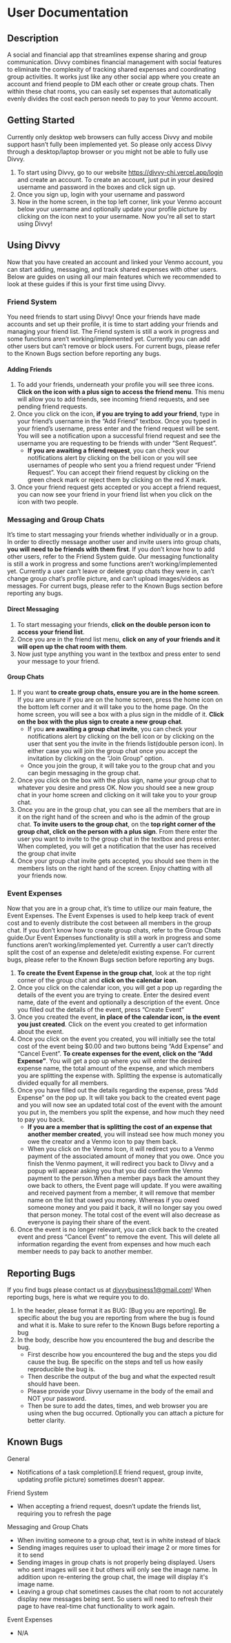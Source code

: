 # User Documentation

## Description

A social and financial app that streamlines expense sharing and group communication. Divvy combines financial management with social features to eliminate the complexity of tracking shared expenses and coordinating group activities. It works just like any other social app where you create an account and friend people to DM each other or create group chats. Then within these chat rooms, you can easily set expenses that automatically evenly divides the cost each person needs to pay to your Venmo account. 

## Getting Started

Currently only desktop web browsers can fully access Divvy and mobile support hasn’t fully been implemented yet. So please only access Divvy through a desktop/laptop browser or you might not be able to fully use Divvy.
1. To start using Divvy, go to our website https://divvy-chi.vercel.app/login and create an account. To create an account, just put in your desired username and password in the boxes and click sign up. 
2. Once you sign up, login with your username and password
3. Now in the home screen, in the top left corner, link your Venmo account below your username and optionally update your profile picture by clicking on the icon next to your username. Now you're all set to start using Divvy!

## Using Divvy

Now that you have created an account and linked your Venmo account, you can start adding, messaging, and track shared expenses with other users. Below are guides on using all our main features which we recommended to look at these guides if this is your first time using Divvy. 

### Friend System
You need friends to start using Divvy! Once your friends have made accounts and set up their profile, it is time to start adding your friends and managing your friend list. The Friend system is still a work in progress and some functions aren’t working/implemented yet. Currently you can add other users but can’t remove or block users. For current bugs, please refer to the Known Bugs section before reporting any bugs.

#### Adding Friends

1. To add your friends, underneath your profile you will see three icons. **Click on the icon with a plus sign to access the friend menu**. This menu will allow you to add friends, see incoming friend requests, and see pending friend requests.
2. Once you click on the icon, **if you are trying to add your friend**, type in your friend’s username in the “Add Friend” textbox. Once you typed in your friend’s username, press enter and the friend request will be sent. You will see a notification upon a successful friend request and see the username you are requesting to be friends with under “Sent Request”.
   - **If you are awaiting a friend request**, you can check your notifications alert by clicking on the bell icon or you will see usernames of people who sent you a friend request under “Friend Request”. You can accept their friend request by clicking on the green check mark or reject them by clicking on the red X mark.
3. Once your friend request gets accepted or you accept a friend request, you can now see your friend in your friend list when you click on the icon with two people.

### Messaging and Group Chats

It’s time to start messaging your friends whether individually or in a group. In order to directly message another user and invite users into group chats, **you will need to be friends with them first**. If you don’t know how to add other users, refer to the Friend System guide. Our messaging functionality is still a work in progress and some functions aren’t working/implemented yet. Currently a user can’t leave or delete group chats they were in, can’t change group chat’s profile picture, and can’t upload images/videos as messages. For current bugs, please refer to the Known Bugs section before reporting any bugs.

#### Direct Messaging
1. To start messaging your friends, **click on the double person icon to access your friend list**.
2. Once you are in the friend list menu, **click on any of your friends and it will open up the chat room with them**.
3. Now just type anything you want in the textbox and press enter to send your message to your friend.

#### Group Chats

1. If you want **to create group chats, ensure you are in the home screen**. If you are unsure if you are on the home screen, press the home icon on the bottom left corner and it will take you to the home page. On the home screen, you will see a box with a plus sign in the middle of it. **Click on the box with the plus sign to create a new group chat**.
   - If you **are awaiting a group chat invite**, you can check your notifications alert by clicking on the bell icon or by clicking on the user that sent you the invite in the friends list(double person icon). In either case you will join the group chat once you accept the invitation by clicking on the  “Join Group” option. 
   - Once you join the group, it will take you to the group chat and you can begin messaging in the group chat.
2. Once you click on the box with the plus sign, name your group chat to whatever you desire and press OK. Now you should see a new group chat in your home screen and clicking on it will take you to your group chat.
3. Once you are in the group chat, you can see all the members that are in it on the right hand of the screen and who is the admin of the group chat. **To invite users to the group chat**, on the **top right corner of the group chat, click on the person with a plus sign**. From there enter the user you want to invite to the group chat in the textbox and press enter. When completed, you will get a notification that the user has received the group chat invite 
4. Once your group chat invite gets accepted, you should see them in the members lists on the right hand of the screen. Enjoy chatting with all your friends now.

### Event Expenses

Now that you are in a group chat, it’s time to utilize our main feature, the Event Expenses. The Event Expenses is used to help keep track of event cost and to evenly distribute the cost between all members in the group chat. If you don’t know how to create group chats, refer to the Group Chats guide.Our Event Expenses functionality is still a work in progress and some functions aren’t working/implemented yet. Currently a user can’t directly split the cost of an expense and delete/edit existing expense. For current bugs, please refer to the Known Bugs section before reporting any bugs.

1. **To create the Event Expense in the group chat**, look at the top right corner of the group chat and **click on the calendar icon**.
2. Once you click on the calendar icon, you will get a pop up regarding the details of the event you are trying to create. Enter the desired event name, date of the event and optionally a description of the event. Once you filled out the details of the event, press “Create Event”
3. Once you created the event, **in place of the calendar icon, is the event you just created**. Click on the event you created to get information about the event.
4. Once you click on the event you created, you will initially see the total cost of the event being $0.00 and two buttons being “Add Expense” and “Cancel Event”. **To create expenses for the event, click on the “Add Expense”**. You will get a pop up where you will enter the desired expense name, the total amount of the expense, and which members you are splitting the expense with. Splitting the expense is automatically divided equally for all members.
5. Once you have filled out the details regarding the expense, press “Add Expense” on the pop up. It will take you back to the created event page and you will now see an updated total cost of the event with the amount you put in, the members you split the expense, and how much they need to pay you back.
   - **If you are a member that is splitting the cost of an expense that another member created**, you will instead see how much money you owe the creator and a Venmo icon to pay them back.
   - When you click on the Venmo Icon, it will redirect you to a Venmo payment of the associated amount of money that you owe. Once you finish the Venmo payment, it will redirect you back to Divvy and a popup will appear asking you that you did confirm the Venmo payment to the person.When a member pays back the amount they owe back to others, the Event page will update. If you were awaiting and received payment from a member, it will remove that member name on the list that owed you money. Whereas if you owed someone money and you paid it back, it will no longer say you owed that person money. The total cost of the event will also decrease as everyone is paying their share of the event.
6. Once the event is no longer relevant, you can click back to the created event and press “Cancel Event” to remove the event. This will delete all information regarding the event from expenses and how much each member needs to pay back to another member.

## Reporting Bugs

If you find bugs please contact us at divvybusiness1@gmail.com! When reporting bugs, here is what we require you to do. 
1. In the header, please format it as BUG: [Bug you are reporting]. Be specific about the bug you are reporting from where the bug is found and what it is. Make to sure refer to the Known Bugs before reporting a bug
2. In the body, describe how you encountered the bug and describe the bug.
   - First describe how you encountered the bug and the steps you did cause the bug. Be specific on the steps and tell us how easily reproducible the bug is. 
   - Then describe the output of the bug and what the expected result should have been. 
   - Please provide your Divvy username in the body of the email and NOT your password.
   - Then be sure to add the dates, times, and web browser you are using when the bug occurred. Optionally you can attach a picture for better clarity.

## Known Bugs

General

- Notifications of a task completion(I.E friend request, group invite, updating profile picture) sometimes doesn’t appear.

        
Friend System

- When accepting a friend request, doesn’t update the friends list, requiring you to refresh the page

Messaging and Group Chats

- When inviting someone to a group chat, text is in white instead of black
- Sending images requires user to upload their image 2 or more times for it to send
- Sending images in group chats is not properly being displayed. Users who sent images will see it but others will only see the image name. In addition upon re-entering the group chat, the image will display it's image name.
- Leaving a group chat sometimes causes the chat room to not accurately display new messages being sent. So users will need to refresh their page to have real-time chat functionality to work again.

Event Expenses
- N/A

